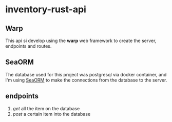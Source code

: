 # inventory-rust-api

## Warp

This api si develop using the **warp** web framework to create the server, endpoints and routes.

## SeaORM

The database used for this project was postgresql via docker container, and I'm using [SeaORM](https://www.sea-ql.org/SeaORM/) to make the connections from the database to the server.

## endpoints

1. _get_ all the item on the database
1. _post_ a certain item into the database
